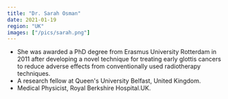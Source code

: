```yaml
---
title: "Dr. Sarah Osman"
date: 2021-01-19
region: "UK"
images: ["/pics/sarah.png"]
---
```


- She was awarded a PhD degree from Erasmus University Rotterdam in 2011 after developing a novel technique for treating early glottis cancers to reduce adverse effects from conventionally used radiotherapy techniques.
- A research fellow at Queen's University Belfast, United Kingdom.
- Medical Physicist, Royal Berkshire Hospital.UK.